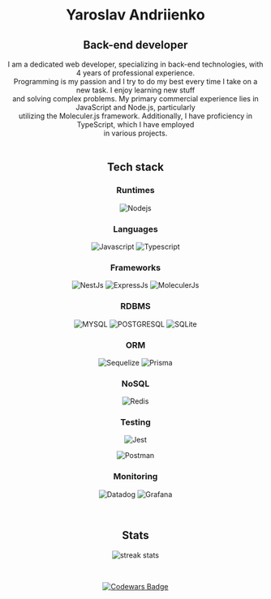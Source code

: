 <h1 align="center">
  Yaroslav Andriienko
</h1>

<h2 align="center">
  Back-end developer 
</h2>

<div align=center>
  I am a dedicated web developer, specializing in back-end technologies, with 4 years of professional experience.<br> 
  Programming is my passion and I try to do my best every time I take on a new task. I enjoy learning new stuff<br>
  and solving complex problems. My primary commercial experience lies in JavaScript and Node.js, particularly<br>  
  utilizing the Moleculer.js framework. Additionally, I have proficiency in TypeScript, which I have employed<br>
  in various projects.
</div>

<br>

<h2 align="center">
  Tech stack
</h2>

<h3 align="center">
  Runtimes 
</h3>

<div align="center" width="200px">
  
  ![Nodejs](https://img.shields.io/badge/-Nodejs-3C873A?style=for-the-badge&labelColor=black&logo=node.js&logoColor=3C873A)

</div>

<h3 align="center">
  Languages 
</h3>

<div align="center" width="200px">

  ![Javascript](https://img.shields.io/badge/-Javascript-F0DB4F?style=for-the-badge&labelColor=black&logo=javascript&logoColor=F0DB4F)
  ![Typescript](https://img.shields.io/badge/-Typescript-007acc?style=for-the-badge&labelColor=black&logo=typescript&logoColor=007acc)

</div>

<h3 align="center">
  Frameworks 
</h3>

<div align="center" width="200px">

  ![NestJs](https://img.shields.io/badge/-Nest-A2223B?style=for-the-badge&labelColor=black&logo=nestjs&logoColor=A2223B)
  ![ExpressJs](https://img.shields.io/badge/-Express-ffffff?style=for-the-badge&labelColor=black&logo=express&logoColor=white)
  ![MoleculerJs](https://img.shields.io/badge/-Moleculer-0e83cd?style=for-the-badge&labelColor=black&logo=moleculer&logoColor=0e83cd)

</div>

<h3 align="center">
  RDBMS
</h3>

<div align="center" width="200px">

  ![MYSQL](https://img.shields.io/badge/-MYSQL-f29111?style=for-the-badge&labelColor=black&logo=mysql&logoColor=#00758f)
  ![POSTGRESQL](https://img.shields.io/badge/-POSTGRESQL-008bb9?style=for-the-badge&labelColor=black&logo=postgresql&logoColor=#0064a5)
  ![SQLite](https://img.shields.io/badge/-SQLITE-003B57?style=for-the-badge&labelColor=black&logo=sqlite&logoColor=#003B57)

</div>

<h3 align="center">
  ORM
</h3>

<div align="center" width="200px">

  ![Sequelize](https://img.shields.io/badge/-Sequelize-52B0E7?style=for-the-badge&labelColor=black&logo=sequelize&logoColor=#52B0E7)
  ![Prisma](https://img.shields.io/badge/-Prisma-2D3748?style=for-the-badge&labelColor=black&logo=prisma&logoColor=#2D3748)

</div>

<h3 align="center">
  NoSQL
</h3>

<div align="center" width="200px">

  ![Redis](https://img.shields.io/badge/-Redis-D82C20?style=for-the-badge&labelColor=black&logo=redis&logoColor=#A41E11)

</div>

<h3 align="center">
  Testing
</h3>


<div align="center" width="200px">

  ![Jest](https://img.shields.io/badge/-Jest-C21325?style=for-the-badge&labelColor=black&logo=jest&logoColor=#C21325)

</div>

<div align="center" width="200px">
  
  ![Postman](https://img.shields.io/badge/-Postman-FF6C37?style=for-the-badge&labelColor=black&logo=postman&logoColor=#FF6C37)

</div>

<h3 align="center">
  Monitoring
</h3>

<div align="center" width="200px">

  ![Datadog](https://img.shields.io/badge/-Datadog-632CA6?style=for-the-badge&labelColor=black&logo=datadog&logoColor=#632CA6)
  ![Grafana](https://img.shields.io/badge/-Grafana-F46800?style=for-the-badge&labelColor=black&logo=grafana&logoColor=#F46800)

</div>


<br>

<h2 align="center">
  Stats
</h2>

<div align="center" width="200px">

  ![streak stats](https://github-readme-streak-stats.herokuapp.com/?user=ogsevko&theme=onedark&hide_border=true)
  
  <br>
  
  <a align="center" href="https://codewars.com/users/ogsevko">
   
  ![Codewars Badge](https://www.codewars.com/users/ogsevko/badges/large)
    
  </a>

</div>
